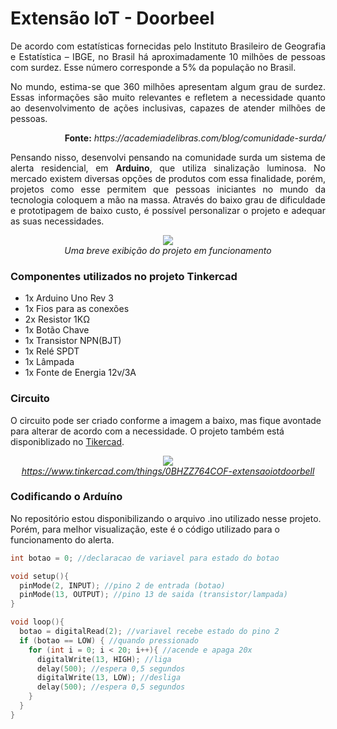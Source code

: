 <h1>Extensão IoT - Doorbeel</h1>

<p align="justify">De acordo com estatísticas fornecidas pelo Instituto Brasileiro de Geografia e Estatística – IBGE, no Brasil há aproximadamente 10 milhões de pessoas com surdez. Esse número corresponde a 5% da população no Brasil.</p>

<p align="justify">No mundo, estima-se que 360 milhões apresentam algum grau de surdez. Essas informações são muito relevantes e refletem a necessidade quanto ao desenvolvimento de ações inclusivas, capazes de atender milhões de pessoas.</p>
  
<p align="right"><b>Fonte:</b> <i>https://academiadelibras.com/blog/comunidade-surda/</i></p>
  
<p align="justify">Pensando nisso, desenvolvi pensando na comunidade surda um sistema de alerta residencial, em <b>Arduino</b>, que utiliza sinalização luminosa. No mercado existem diversas opções de produtos com essa finalidade, porém, projetos como esse permitem que pessoas iniciantes no mundo da tecnologia coloquem a mão na massa. Através do baixo grau de dificuldade e prototipagem de baixo custo, é possível personalizar o projeto e adequar as suas necessidades.</p>

<p align="center"><img src="https://github.com/brenodsb/extensao_iot_doorbell/blob/main/media/extensao_iot_doorbell_gif.gif">
<br><i>Uma breve exibição do projeto em funcionamento</i></p>

<h3><b>Componentes utilizados no projeto Tinkercad</b></h3>
<ul>
  <li>
    1x Arduino Uno Rev 3
  </li>
  <li>
    1x Fios para as conexões
  </li>
  <li>
    2x Resistor 1KΩ
  </li>
  <li>
    1x Botão Chave
  </li>
  <li>
    1x Transistor NPN(BJT)
  </li>
  <li>
    1x Relé SPDT
  </li>
  <li>
    1x Lâmpada
  </li>  
  <li>
    1x Fonte de Energia 12v/3A
  </li>
</ul>

<h3>Circuito</h3>

<p>O circuito pode ser criado conforme a imagem a baixo, mas fique avontade para alterar de acordo com a necessidade. O projeto também está disponiblizado no <a target="_blank" rel="noopener noreferrer" href="https://www.tinkercad.com/things/0BHZZ764COF-extensaoiotdoorbell">Tikercad</a>.</p>

<p align="center"><img src="https://github.com/brenodsb/extensao_iot_doorbell/blob/main/media/extensao_iot_doorbell_image.png">
<br><i><a target="_blank" rel="noopener noreferrer" href="https://www.tinkercad.com/things/0BHZZ764COF-extensaoiotdoorbell">https://www.tinkercad.com/things/0BHZZ764COF-extensaoiotdoorbell</a></i></p>

<h3>Codificando o Arduíno</h3>

<p>No repositório estou disponibilizando o arquivo .ino utilizado nesse projeto. Porém, para melhor visualização, este é o código utilizado para o funcionamento do alerta.</p>

```cpp
int botao = 0; //declaracao de variavel para estado do botao

void setup(){
  pinMode(2, INPUT); //pino 2 de entrada (botao)
  pinMode(13, OUTPUT); //pino 13 de saida (transistor/lampada)
}

void loop(){
  botao = digitalRead(2); //variavel recebe estado do pino 2
  if (botao == LOW) { //quando pressionado
    for (int i = 0; i < 20; i++){ //acende e apaga 20x
      digitalWrite(13, HIGH); //liga
      delay(500); //espera 0,5 segundos
      digitalWrite(13, LOW); //desliga
      delay(500); //espera 0,5 segundos
    }
  }
}
```
 
